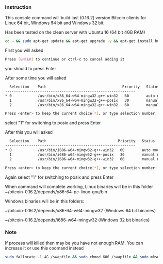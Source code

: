 ### Instruction
This console command will build last (0.16.2) version Bitcoin clients for Linux 64 bit, Windows 64 bit and Windows 32 bit. 

Has been tested on the clean server with Ubuntu 16 (64 bit 4GB RAM) 

```bash
cd ~ && sudo apt-get update && apt-get upgrade -y && apt-get install build-essential libtool autotools-dev automake pkg-config libssl-dev libevent-dev bsdmainutils libboost-system-dev libboost-filesystem-dev libboost-chrono-dev libboost-program-options-dev libboost-test-dev libboost-thread-dev -y && apt-get update -y && add-apt-repository ppa:bitcoin/bitcoin && apt-get update -y && apt-get install libdb4.8-dev libdb4.8++-dev libminiupnpc-dev libzmq3-dev libqt5gui5 libqt5core5a libqt5dbus5 qttools5-dev qttools5-dev-tools libprotobuf-dev protobuf-compiler libqrencode-dev g++-mingw-w64-i686 mingw-w64-i686-dev g++-mingw-w64-x86-64 mingw-w64-x86-64-dev curl -y && update-alternatives --config x86_64-w64-mingw32-g++ &&  wget https://github.com/bitcoin/bitcoin/archive/v0.16.2.tar.gz && tar -xvzf v0.16.2.tar.gz && cd bitcoin-0.16.2/depends && make download && make && cd .. && ./autogen.sh && ./configure --enable-glibc-back-compat --prefix=`pwd`/depends/x86_64-pc-linux-gnu LDFLAGS="-static-libstdc++" && make clean && make && make install && cd depends && make HOST=x86_64-w64-mingw32 -j4 && cd .. && ./configure --prefix=`pwd`/depends/x86_64-w64-mingw32 && make clean && make && make install && cd depends && make HOST=i686-w64-mingw32 -j4 && cd .. && ./configure --prefix=`pwd`/depends/i686-w64-mingw32 && make clean && make && make install
```

First you will asked 
```bash
Press [ENTER] to continue or ctrl-c to cancel adding it
```
you should to press Enter

After some time you will asked
```bash
  Selection    Path                                   Priority   Status
------------------------------------------------------------
* 0            /usr/bin/x86_64-w64-mingw32-g++-win32   60        auto mode
  1            /usr/bin/x86_64-w64-mingw32-g++-posix   30        manual mode
  2            /usr/bin/x86_64-w64-mingw32-g++-win32   60        manual mode

Press <enter> to keep the current choice[*], or type selection number:
```
select "1" for switching to posix and press Enter

After this you will asked

```bash
  Selection    Path                                 Priority   Status
------------------------------------------------------------
* 0            /usr/bin/i686-w64-mingw32-g++-win32   60        auto mode
  1            /usr/bin/i686-w64-mingw32-g++-posix   30        manual mode
  2            /usr/bin/i686-w64-mingw32-g++-win32   60        manual mode

Press <enter> to keep the current choice[*], or type selection number:
```
Again select "1" for switching to posix and press Enter


When command will complete working, Linux binaries will be in this folder ~/bitcoin-0.16.2/depends/x86-64-pc-linux-gnu/bin

Windows binaries will be in this folders: 

~/bitcoin-0.16.2/depends/x86-64-w64-mingw32 (Windows 64 bit binaries)

~/bitcoin-0.16.2/depends/i686-w64-mingw32 (Windows 32 bit binaries)

### Note

If process will killed then may be you have not enough RAM. You can increase it or use this coomand instead

```bash
sudo fallocate -l 4G /swapfile && sudo chmod 600 /swapfile && sudo mkswap /swapfile && sudo swapon /swapfile
```
